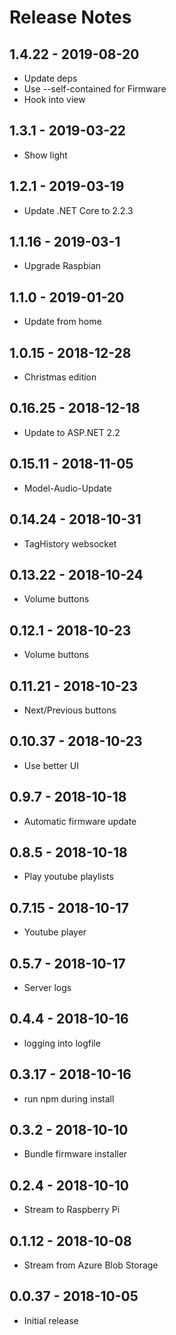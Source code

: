 # Release Notes

## 1.4.22 - 2019-08-20
* Update deps
* Use --self-contained for Firmware
* Hook into view

## 1.3.1 - 2019-03-22
* Show light

## 1.2.1 - 2019-03-19
* Update .NET Core to 2.2.3

## 1.1.16 - 2019-03-1
* Upgrade Raspbian

## 1.1.0 - 2019-01-20
* Update from home

## 1.0.15 - 2018-12-28
* Christmas edition

## 0.16.25 - 2018-12-18
* Update to ASP.NET 2.2

## 0.15.11 - 2018-11-05
* Model-Audio-Update

## 0.14.24 - 2018-10-31
* TagHistory websocket

## 0.13.22 - 2018-10-24
* Volume buttons

## 0.12.1 - 2018-10-23
* Volume buttons

## 0.11.21 - 2018-10-23
* Next/Previous buttons

## 0.10.37 - 2018-10-23
* Use better UI

## 0.9.7 - 2018-10-18
* Automatic firmware update

## 0.8.5 - 2018-10-18
* Play youtube playlists

## 0.7.15 - 2018-10-17
* Youtube player

## 0.5.7 - 2018-10-17
* Server logs

## 0.4.4 - 2018-10-16
* logging into logfile

## 0.3.17 - 2018-10-16
* run npm during install

## 0.3.2 - 2018-10-10
* Bundle firmware installer

## 0.2.4 - 2018-10-10
* Stream to Raspberry Pi

## 0.1.12 - 2018-10-08
* Stream from Azure Blob Storage

## 0.0.37 - 2018-10-05
* Initial release